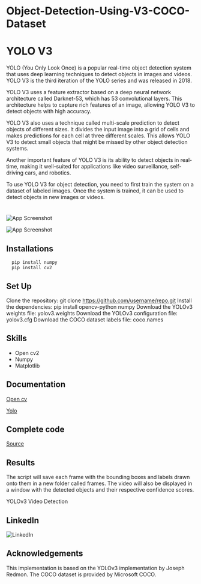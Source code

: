 # Object-Detection-Using-V3-COCO-Dataset

# YOLO V3


YOLO (You Only Look Once) is a popular real-time object detection system that uses deep learning techniques to detect objects in images and videos. YOLO V3 is the third iteration of the YOLO series and was released in 2018.

YOLO V3 uses a feature extractor based on a deep neural network architecture called Darknet-53, which has 53 convolutional layers. This architecture helps to capture rich features of an image, allowing YOLO V3 to detect objects with high accuracy.

YOLO V3 also uses a technique called multi-scale prediction to detect objects of different sizes. It divides the input image into a grid of cells and makes predictions for each cell at three different scales. This allows YOLO V3 to detect small objects that might be missed by other object detection systems.

Another important feature of YOLO V3 is its ability to detect objects in real-time, making it well-suited for applications like video surveillance, self-driving cars, and robotics.

To use YOLO V3 for object detection, you need to first train the system on a dataset of labeled images. Once the system is trained, it can be used to detect objects in new images or videos.








# 

![App Screenshot](https://viso.ai/wp-content/uploads/2021/02/YOLOv3-how-it-works.jpg)







![App Screenshot](https://infotech.report/Images/Resources/f54e1b5b-de98-4e12-9f6f-4939194047e8_Resources_Real-time-Object.jpg)






## Installations


```
  pip install numpy
  pip install cv2
```
    
## Set Up

Clone the repository: git clone https://github.com/username/repo.git
Install the dependencies: pip install opencv-python numpy
Download the YOLOv3 weights file: yolov3.weights
Download the YOLOv3 configuration file: yolov3.cfg
Download the COCO dataset labels file: coco.names

## Skills 


- Open cv2
- Numpy
- Matplotlib
## Documentation

[Open cv](https://opencv.org/)

[Yolo](https://docs.nvidia.com/metropolis/TLT/tlt-user-guide/text/object_detection/yolo_v3.html)
## Complete code



[Source](https://github.com/Anil0205/Object-Detection-Using-V3-COCO-Dataset)

## Results
The script will save each frame with the bounding boxes and labels drawn onto them in a new folder called frames. The video will also be displayed in a window with the detected objects and their respective confidence scores.

YOLOv3 Video Detection
## LinkedIn


![LinkedIn](https://img.shields.io/badge/linkedin-0A66C2?style=for-the-badge&logo=linkedin&logoColor=white(https://www.linkedin.com/in/anil-abberaboina-894720243/))
## Acknowledgements

 This implementation is based on the YOLOv3 implementation by Joseph Redmon. The COCO dataset is provided by Microsoft COCO.
